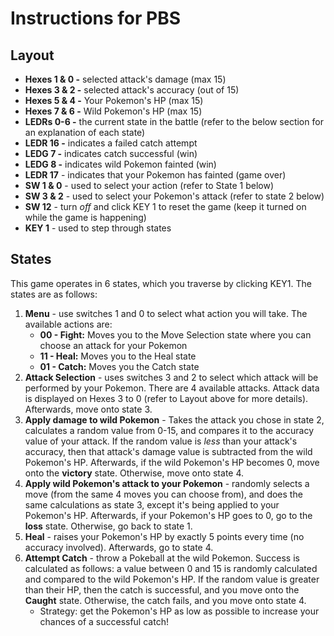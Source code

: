 # Instructions for PBS

## Layout

* **Hexes 1 & 0 -** selected attack's damage (max 15)
* **Hexes 3 & 2 -** selected attack's accuracy (out of 15)
* **Hexes 5 & 4 -** Your Pokemon's HP (max 15)
* **Hexes 7 & 6 -** Wild Pokemon's HP (max 15)
* **LEDRs 0-6 -** the current state in the battle (refer to the below section for an explanation of each state)
* **LEDR 16 -** indicates a failed catch attempt
* **LEDG 7 -** indicates catch successful (win)
* **LEDG 8 -** indicates wild Pokemon fainted (win)
* **LEDR 17** - indicates that your Pokemon has fainted (game over)
* **SW 1 & 0** - used to select your action (refer to State 1 below)
* **SW 3 & 2** - used to select your Pokemon's attack (refer to state 2 below)
* **SW 12** - turn *off* and click KEY 1 to reset the game (keep it turned on while the game is happening)
* **KEY 1** - used to step through states

## States

This game operates in 6 states, which you traverse by clicking KEY1.
The states are as follows:

1. **Menu** - use switches 1 and 0 to select what action you will take. The available actions are:
     * **00 - Fight:** Moves you to the Move Selection state where you can choose an attack for your Pokemon
     * **11 - Heal:** Moves you to the Heal state
     * **01 - Catch:** Moves you the Catch state
2. **Attack Selection** - uses switches 3 and 2 to select which attack will be performed by your Pokemon. There are 4 available attacks. Attack data is displayed on Hexes 3 to 0 (refer to Layout above for more details). Afterwards, move onto state 3.
3. **Apply damage to wild Pokemon** - Takes the attack you chose in state 2, calculates a random value from 0-15, and compares it to the accuracy value of your attack. If the random value is *less* than your attack's accuracy, then that attack's damage value is subtracted from the wild Pokemon's HP. Afterwards, if the wild Pokemon's HP becomes 0, move onto the **victory** state. Otherwise, move onto state 4.
4. **Apply wild Pokemon's attack to your Pokemon** - randomly selects a move (from the same 4 moves you can choose from), and does the same calculations as state 3, except it's being applied to your Pokemon's HP. Afterwards, if your Pokemon's HP goes to 0, go to the **loss** state. Otherwise, go back to state 1.
5. **Heal** - raises your Pokemon's HP by exactly 5 points every time (no accuracy involved). Afterwards, go to state 4.
6. **Attempt Catch** - throw a Pokeball at the wild Pokemon. Success is calculated as follows:  a value between 0 and 15 is randomly calculated and compared to the wild Pokemon's HP. If the random value is greater than their HP, then the catch is successful, and you move onto the **Caught** state. Otherwise, the catch fails, and you move onto state 4.
     * Strategy: get the Pokemon's HP as low as possible to increase your chances of a successful catch!
